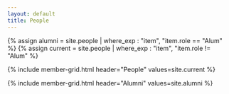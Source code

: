 ```yaml
---
layout: default
title: People
---
```


{% assign alumni = site.people | where_exp : "item", "item.role == "Alum" %}
{% assign current = site.people | where_exp : "item", "item.role != "Alum" %}

{% include member-grid.html header="People" values=site.current %}

{% include member-grid.html header="Alumni" values=site.alumni %}